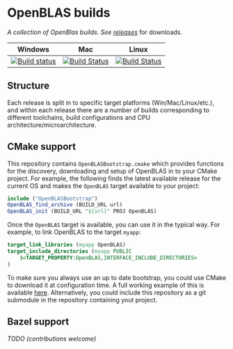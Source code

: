 # OpenBLAS builds
_A collection of OpenBlas builds. See [releases](https://github.com/rayglover-ibm/openblas-ci/releases)_ for downloads.

| Windows | Mac | Linux |
|---------|-----|-------|
| [![Build status](https://ci.appveyor.com/api/projects/status/3iqhqm7xcol1dvxb/branch/master?svg=true)](https://ci.appveyor.com/project/rayglover-ibm/openblas-ci/branch/master) | [![Build Status](https://travis-ci.org/rayglover-ibm/openblas-ci.svg?branch=master)](https://travis-ci.org/rayglover-ibm/openblas-ci) | [![Build Status](https://travis-ci.org/rayglover-ibm/openblas-ci.svg?branch=master)](https://travis-ci.org/rayglover-ibm/openblas-ci) |

## Structure

Each release is split in to specific target platforms (Win/Mac/Linux/etc.), and within each release there are a number of builds corresponding to different toolchains, build configurations and CPU architecture/microarchitecture.

## CMake support

This repository contains `OpenBLASBootstrap.cmake` which provides functions for the discovery, downloading and setup of OpenBLAS in to your CMake project. For example, the following finds the latest available release for the current OS and makes the `OpenBLAS` target available to your project:

```cmake
include ("OpenBLASBootstrap")
OpenBLAS_find_archive (BUILD_URL url)
OpenBLAS_init (BUILD_URL "${url}" PROJ OpenBLAS)
```

Once the `OpenBLAS` target is available, you can use it in the typical way. For example, to link OpenBLAS to the target `myapp`:

```cmake
target_link_libraries (myapp OpenBLAS)
target_include_directories (myapp PUBLIC
    $<TARGET_PROPERTY:OpenBLAS,INTERFACE_INCLUDE_DIRECTORIES>
)
```

To make sure you always use an up to date bootstrap, you could use CMake to download it at configuration time. A full working example of this is available [here](https://github.com/rayglover-ibm/sparse-solvers/blob/211bec856659b0ab68352e0eb27c71f8f8aff364/cmake/BlasUtils.cmake). Alternatively, you could include this repository as a git submodule in the repository containing yout project.

## Bazel support

_TODO (contributions welcome)_
